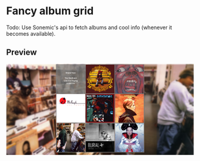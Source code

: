 # Fancy album grid

Todo: Use Sonemic's api to fetch albums and cool info (whenever it becomes available).

## Preview
![alt text](previews/preview.PNG "preview")
